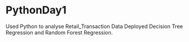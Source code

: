 # PythonDay1
Used Python to analyse Retail_Transaction Data
Deployed Decision Tree Regression and Random Forest Regression.
